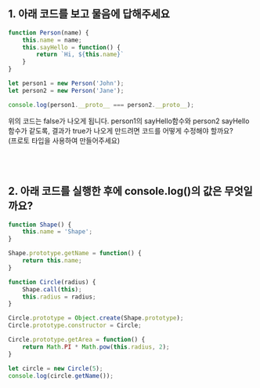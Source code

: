 ## 1. 아래 코드를 보고 물음에 답해주세요

```jsx
function Person(name) {
    this.name = name;
    this.sayHello = function() {
        return `Hi, ${this.name}`
    }
}

let person1 = new Person('John');
let person2 = new Person('Jane');

console.log(person1.__proto__ === person2.__proto__);

```

위의 코드는 false가 나오게 됩니다. person1의 sayHello함수와 person2 sayHello함수가 같도록, 결과가 true가 나오게 만드려면 코드를 어떻게 수정해야 할까요?
<br/>
(프로토 타입을 사용하여 만들어주세요)

<br/>
<br/>

## 2. 아래 코드를 실행한 후에 console.log()의 값은 무엇일까요?

```jsx
function Shape() {
    this.name = 'Shape';
}

Shape.prototype.getName = function() {
    return this.name;
}

function Circle(radius) {
    Shape.call(this);
    this.radius = radius;
}

Circle.prototype = Object.create(Shape.prototype);
Circle.prototype.constructor = Circle;

Circle.prototype.getArea = function() {
    return Math.PI * Math.pow(this.radius, 2);
}

let circle = new Circle(5);
console.log(circle.getName());


```